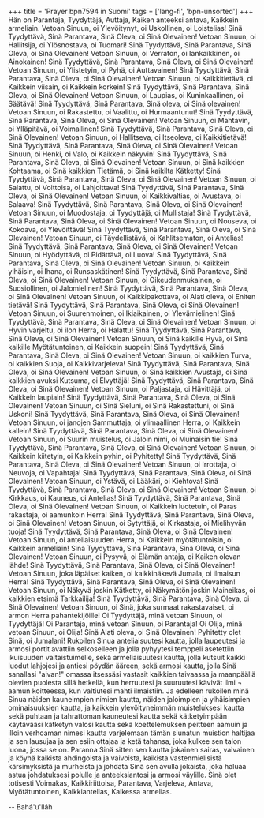 +++
title = 'Prayer bpn7594 in Suomi'
tags = ['lang-fi', 'bpn-unsorted']
+++
Hän on Parantaja, Tyydyttäjä, Auttaja, Kaiken anteeksi antava, Kaikkein armeliain.
Vetoan Sinuun, oi Ylevöitynyt, oi Uskollinen, oi Loistelias! Sinä Tyydyttävä, Sinä Parantava, Sinä Oleva, oi Sinä Olevainen!
Vetoan Sinuun, oi Hallitsija, oi Ylösnostava, oi Tuomari! Sinä Tyydyttävä, Sinä Parantava, Sinä Oleva, oi Sinä Olevainen!
Vetoan Sinuun, oi Verraton, oi Iankaikkinen, oi Ainokainen! Sinä Tyydyttävä, Sinä Parantava, Sinä Oleva, oi Sinä Olevainen!
Vetoan Sinuun, oi Ylistetyin, oi Pyhä, oi Auttavainen! Sinä Tyydyttävä, Sinä Parantava, Sinä Oleva, oi Sinä Olevainen!
Vetoan Sinuun, oi Kaikkitietävä, oi Kaikkein viisain, oi Kaikkein korkein!  Sinä Tyydyttävä, Sinä Parantava, Sinä Oleva, oi Sinä Olevainen!
Vetoan Sinuun, oi Laupias, oi Kuninkaallinen, oi Säätävä! Sinä Tyydyttävä, Sinä Parantava, Sinä oleva, oi Sinä olevainen!
Vetoan Sinuun, oi Rakastettu, oi Vaalittu, oi Hurmaantunut! Sinä Tyydyttävä, Sinä Parantava, Sinä Oleva, oi Sinä Olevainen!
Vetoan Sinuun, oi Mahtavin, oi Ylläpitävä, oi Voimallinen! Sinä Tyydyttävä, Sinä Parantava, Sinä Oleva, oi Sinä Olevainen!
Vetoan Sinuun, oi Hallitseva, oi Itseoleva, oi Kaikkitietävä! Sinä Tyydyttävä, Sinä Parantava, Sinä Oleva, oi Sinä Olevainen!
Vetoan Sinuun, oi Henki, oi Valo, oi Kaikkein näkyvin! Sinä Tyydyttävä, Sinä Parantava, Sinä Oleva, oi Sinä Olevainen!
Vetoan Sinuun, oi Sinä kaikkien Kohtaama, oi Sinä kaikkien Tietämä, oi Sinä  kaikilta Kätketty! Sinä Tyydyttävä, Sinä Parantava, Sinä Oleva, oi Sinä Olevainen!
Vetoan Sinuun, oi Salattu, oi Voittoisa, oi Lahjoittava! Sinä Tyydyttävä, Sinä Parantava, Sinä Oleva, oi Sinä Olevainen!
Vetoan Sinuun, oi Kaikkivaltias, oi Avustava, oi Salaava! Sinä Tyydyttävä, Sinä Parantava, Sinä Oleva, oi Sinä Olevainen!
Vetoan Sinuun, oi Muodostaja, oi Tyydyttäjä, oi Mullistaja! Sinä Tyydyttävä, Sinä Parantava, Sinä Oleva, oi Sinä Olevainen!
Vetoan Sinuun, oi Nouseva, oi Kokoava, oi Ylevöittävä! Sinä Tyydyttävä, Sinä Parantava, Sinä Oleva, oi Sinä Olevainen!
Vetoan Sinuun, oi Täydellistävä, oi Kahlitsematon, oi Antelias! Sinä Tyydyttävä, Sinä Parantava, Sinä Oleva, oi Sinä Olevainen!
Vetoan Sinuun, oi Hyödyttävä, oi Pidättävä, oi Luova! Sinä Tyydyttävä, Sinä  Parantava, Sinä Oleva, oi Sinä Olevainen!
Vetoan Sinuun, oi Kaikkein ylhäisin, oi Ihana, oi Runsaskätinen! Sinä Tyydyttävä, Sinä Parantava, Sinä Oleva, oi Sinä Olevainen!
Vetoan Sinuun, oi Oikeudenmukainen, oi Suosiollinen, oi Jalomielinen! Sinä Tyydyttävä, Sinä Parantava, Sinä Oleva, oi Sinä Olevainen!
Vetoan Sinuun, oi Kaikkipakottava, oi Alati oleva, oi Eniten tietävä! Sinä Tyydyttävä, Sinä Parantava, Sinä Oleva, oi Sinä Olevainen!
Vetoan Sinuun, oi Suurenmoinen, oi Ikiaikainen, oi Ylevämielinen! Sinä Tyydyttävä, Sinä Parantava, Sinä Oleva, oi Sinä Olevainen!
Vetoan Sinuun, oi Hyvin varjeltu, oi ilon Herra, oi Halattu! Sinä Tyydyttävä, Sinä Parantava, Sinä Oleva, oi Sinä Olevainen!
Vetoan Sinuun, oi Sinä kaikille Hyvä, oi Sinä kaikille Myötätuntoinen, oi Kaikkein  suopein! Sinä Tyydyttävä, Sinä Parantava, Sinä Oleva, oi Sinä Olevainen!
Vetoan Sinuun, oi kaikkien Turva, oi kaikkien Suoja, oi Kaikkivarjeleva! Sinä Tyydyttävä, Sinä Parantava, Sinä Oleva, oi Sinä Olevainen!
Vetoan Sinuun, oi Sinä kaikkien Avustaja, oi Sinä kaikkien avuksi Kutsuma, oi Elvyttäjä! Sinä Tyydyttävä, Sinä Parantava, Sinä Oleva, oi Sinä Olevainen!
Vetoan Sinuun, oi Paljastaja, oi Hävittäjä, oi Kaikkein laupiain! Sinä Tyydyttävä, Sinä Parantava, Sinä Oleva, oi Sinä Olevainen!
Vetoan Sinuun, oi Sinä Sieluni, oi Sinä Rakastettuni, oi Sinä Uskoni! Sinä Tyydyttävä, Sinä Parantava, Sinä Oleva, oi Sinä Olevainen!
Vetoan Sinuun, oi janojen Sammuttaja, oi ylimaallinen Herra, oi Kaikkein kallein! Sinä Tyydyttävä, Sinä Parantava, Sinä Oleva, oi Sinä Olevainen!
Vetoan Sinuun, oi Suurin muistelus, oi Jaloin  nimi, oi Muinaisin tie! Sinä Tyydyttävä, Sinä Parantava, Sinä Oleva, oi Sinä Olevainen!
Vetoan Sinuun, oi Kaikkein kiitetyin, oi Kaikkein pyhin, oi Pyhitetty! Sinä Tyydyttävä, Sinä Parantava, Sinä Oleva, oi Sinä Olevainen!
Vetoan Sinuun, oi Irrottaja, oi Neuvoja, oi Vapahtaja! Sinä Tyydyttävä, Sinä Parantava, Sinä Oleva, oi Sinä Olevainen! 
Vetoan Sinuun, oi Ystävä, oi Lääkäri, oi Kiehtova! Sinä Tyydyttävä, Sinä Parantava, Sinä Oleva, oi Sinä Olevainen! 
Vetoan Sinuun, oi Kirkkaus, oi Kauneus, oi Antelias! Sinä Tyydyttävä, Sinä Parantava, Sinä Oleva, oi Sinä Olevainen! 
Vetoan Sinuun, oi Kaikkein luotetuin, oi Paras rakastaja, oi aamunkoin Herra! Sinä Tyydyttävä, Sinä Parantava, Sinä Oleva, oi Sinä Olevainen!
Vetoan Sinuun, oi Sytyttäjä, oi Kirkastaja,  oi Mielihyvän tuoja! Sinä Tyydyttävä, Sinä Parantava, Sinä Oleva, oi Sinä Olevainen!
Vetoan Sinuun, oi anteliaisuuden Herra, oi Kaikkein myötätuntoisin, oi Kaikkein armeliain! Sinä Tyydyttävä, Sinä Parantava, Sinä Oleva, oi Sinä Olevainen!
Vetoan Sinuun, oi Pysyvä, oi Elämän antaja, oi Kaiken olevan lähde! Sinä Tyydyttävä, Sinä Parantava, Sinä Oleva, oi Sinä Olevainen!
Vetoan Sinuun, joka läpäiset kaiken, oi kaikkinäkevä Jumala, oi ilmaisun Herra! Sinä Tyydyttävä, Sinä Parantava, Sinä Oleva, oi Sinä Olevainen!
Vetoan Sinuun, oi Näkyvä joskin Kätketty, oi Näkymätön joskin Maineikas, oi kaikkien etsimä Tarkkailija! Sinä Tyydyttävä, Sinä Parantava, Sinä Oleva, oi Sinä Olevainen!
Vetoan Sinuun, oi Sinä, joka surmaat rakastavaiset, oi armon Herra pahantekijöille! 
Oi Tyydyttäjä, minä vetoan Sinuun, oi Tyydyttäjä!
Oi Parantaja, minä vetoan Sinuun, oi Parantaja!
Oi Olija, minä vetoan Sinuun, oi Olija!
Sinä Alati oleva, oi Sinä Olevainen!
Pyhitetty olet Sinä, oi Jumalani! Rukoilen Sinua anteliaisuutesi kautta, jolla laupeutesi ja armosi portit avattiin selkoselleen ja jolla pyhyytesi temppeli asetettiin ikuisuuden valtaistuimelle, sekä armeliaisuutesi kautta, jolla kutsuit kaikki luodut lahjojesi ja antiesi pöydän ääreen, sekä armosi kautta, jolla Sinä sanallasi "aivan!" omassa itsessäsi vastasit kaikkien taivaassa ja maanpäällä olevien puolesta sillä hetkellä, kun herruutesi ja suuruutesi kävivät ilmi ¬ aamun koitteessa, kun valtiutesi mahti ilmaistiin. Ja edelleen rukoilen minä Sinua näiden kauneimpien nimien kautta, näiden jaloimpien ja ylhäisimpien ominaisuuksien kautta, ja kaikkein ylevöityneimmän  muisteluksesi kautta sekä puhtaan ja tahrattoman kauneutesi kautta sekä kätketyimpään käytävääsi kätketyn valosi kautta sekä koettelemuksen peitteen aamuin ja illoin verhoaman nimesi kautta varjelemaan tämän siunatun muistion haltijaa ja sen lausujaa ja sen esiin ottajaa ja ketä tahansa, joka kulkee sen talon luona, jossa se on. Paranna Sinä sitten sen kautta jokainen sairas, vaivainen ja köyhä kaikista ahdingoista ja vaivoista, kaikista vastenmielisistä kärsimyksistä ja murheista ja johdata Sinä sen avulla jokaista, joka haluaa astua johdatuksesi polulle ja anteeksiantosi ja armosi väylille.
Sinä olet totisesti Voimakas, Kaikkiriittoisa, Parantava, Varjeleva, Antava, Myötätuntoinen, Kaikkiantelias, Kaikessa armelias.

-- Bahá'u'lláh
